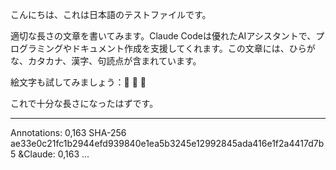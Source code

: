 こんにちは、これは日本語のテストファイルです。

適切な長さの文章を書いてみます。Claude Codeは優れたAIアシスタントで、プログラミングやドキュメント作成を支援してくれます。この文章には、ひらがな、カタカナ、漢字、句読点が含まれています。

絵文字も試してみましょう：🎉 📝 🔧

これで十分な長さになったはずです。

---
Annotations: 0,163 SHA-256 ae33e0c21fc1b2944efd939840e1ea5b3245e12992845ada416e1f2a4417d7b5
&Claude: 0,163
...